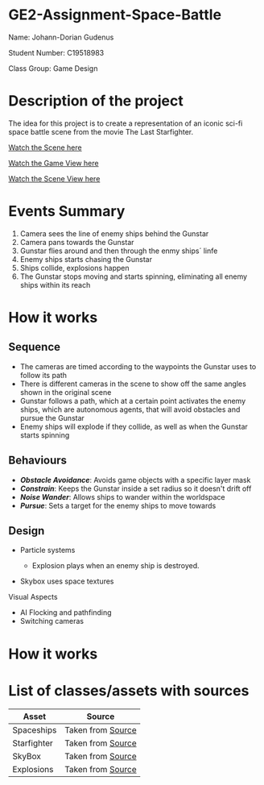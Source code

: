 # GE2-Assignment-Space-Battle

Name: Johann-Dorian Gudenus

Student Number: C19518983

Class Group: Game Design

# Description of the project

The idea for this project is to create a representation of an iconic sci-fi space battle scene from the movie The Last Starfighter.

[Watch the Scene here](https://www.youtube.com/watch?v=0YXobQ9Gi10)

[Watch the Game View here](https://youtu.be/s2zSrLDZk7c)

[Watch the Scene View here](https://youtu.be/yGi91oJxwf0)

# Events Summary
1. Camera sees the line of enemy ships behind the Gunstar
2. Camera pans towards the Gunstar
4. Gunstar flies around and then through the enmy ships´ linfe
5. Enemy ships starts chasing the Gunstar
6. Ships collide, explosions happen
7. The Gunstar stops moving and starts spinning, eliminating all enemy ships within its reach

# How it works
## Sequence
- The cameras are timed according to the waypoints the Gunstar uses to follow its path
- There is different cameras in the scene to show off the same angles shown in the original scene
- Gunstar follows a path, which at a certain point activates the enemy ships, which are autonomous agents, that will avoid obstacles and pursue the Gunstar
- Enemy ships will explode if they collide, as well as when the Gunstar starts spinning

## Behaviours
- ***Obstacle Avoidance***: Avoids game objects with a specific layer mask
- ***Constrain***: Keeps the Gunstar inside a set radius so it doesn't drift off
- ***Noise Wander***: Allows ships to wander within the worldspace
- ***Pursue***: Sets a target for the enemy ships to move towards

## Design
- Particle systems
  - Explosion plays when an enemy ship is destroyed. 

- Skybox uses space textures

Visual Aspects

- AI Flocking and pathfinding
- Switching cameras

# How it works


# List of classes/assets with sources

| Asset | Source |
|-----------|-----------|
| Spaceships | Taken from [Source](https://assetstore.unity.com/packages/3d/vehicles/space/star-sparrow-modular-spaceship-73167) |
| Starfighter | Taken from [Source](https://assetstore.unity.com/packages/3d/vehicles/space/free-sf-fighter-11711) |
| SkyBox | Taken from [Source](https://tools.wwwtyro.net/space-3d/index.html) |
| Explosions| Taken from [Source](https://assetstore.unity.com/packages/vfx/particles/fire-explosions/fx-explosion-pack-30102) |

